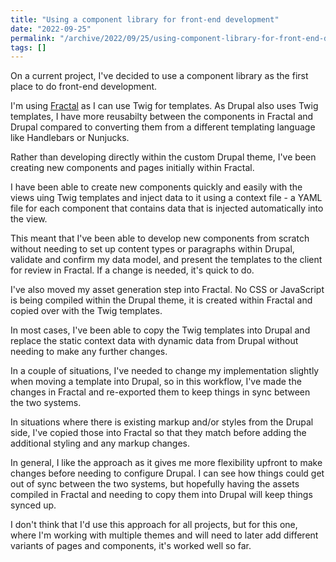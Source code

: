 ```yaml
---
title: "Using a component library for front-end development"
date: "2022-09-25"
permalink: "/archive/2022/09/25/using-component-library-for-front-end-development"
tags: []
---
```


On a current project, I've decided to use a component library as the first place to do front-end development.

I'm using [Fractal](https://fractal.build) as I can use Twig for templates. As Drupal also uses Twig templates, I have more reusabilty between the components in Fractal and Drupal compared to converting them from a different templating language like Handlebars or Nunjucks.

Rather than developing directly within the custom Drupal theme, I've been creating new components and pages initially within Fractal.

I have been able to create new components quickly and easily with the views uing Twig templates and inject data to it using a context file - a YAML file for each component that contains data that is injected automatically into the view.

This meant that I've been able to develop new components from scratch without needing to set up content types or paragraphs within Drupal, validate and confirm my data model, and present the templates to the client for review in Fractal. If a change is needed, it's quick to do.

I've also moved my asset generation step into Fractal. No CSS or JavaScript is being compiled within the Drupal theme, it is created within Fractal and copied over with the Twig templates.

In most cases, I've been able to copy the Twig templates into Drupal and replace the static context data with dynamic data from Drupal without needing to make any further changes.

In a couple of situations, I've needed to change my implementation slightly when moving a template into Drupal, so in this workflow, I've made the changes in Fractal and re-exported them to keep things in sync between the two systems.

In situations where there is existing markup and/or styles from the Drupal side, I've copied those into Fractal so that they match before adding the additional styling and any markup changes.

In general, I like the approach as it gives me more flexibility upfront to make changes before needing to configure Drupal. I can see how things could get out of sync between the two systems, but hopefully having the assets compiled in Fractal and needing to copy them into Drupal will keep things synced up.

I don't think that I'd use this approach for all projects, but for this one, where I'm working with multiple themes and will need to later add different variants of pages and components, it's worked well so far.
